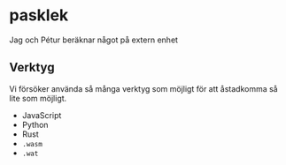 # pasklek
Jag och Pétur beräknar något på extern enhet

## Verktyg

Vi försöker använda så många verktyg som möjligt för att åstadkomma så lite som möjligt.

* JavaScript
* Python
* Rust
* `.wasm`
* `.wat`